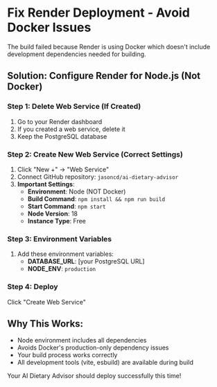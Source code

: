 # Fix Render Deployment - Avoid Docker Issues

The build failed because Render is using Docker which doesn't include development dependencies needed for building.

## Solution: Configure Render for Node.js (Not Docker)

### Step 1: Delete Web Service (If Created)
1. Go to your Render dashboard
2. If you created a web service, delete it
3. Keep the PostgreSQL database

### Step 2: Create New Web Service (Correct Settings)
1. Click "New +" → "Web Service"
2. Connect GitHub repository: `jasoncd/ai-dietary-advisor`
3. **Important Settings**:
   - **Environment**: Node (NOT Docker)
   - **Build Command**: `npm install && npm run build`
   - **Start Command**: `npm start`
   - **Node Version**: 18
   - **Instance Type**: Free

### Step 3: Environment Variables
1. Add these environment variables:
   - **DATABASE_URL**: [your PostgreSQL URL]
   - **NODE_ENV**: `production`

### Step 4: Deploy
Click "Create Web Service"

## Why This Works:
- Node environment includes all dependencies
- Avoids Docker's production-only dependency issues
- Your build process works correctly
- All development tools (vite, esbuild) are available during build

Your AI Dietary Advisor should deploy successfully this time!